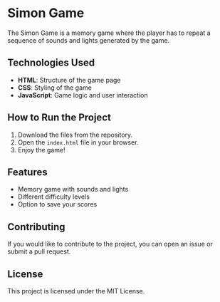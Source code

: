 # Simon Game

The Simon Game is a memory game where the player has to repeat a sequence of sounds and lights generated by the game.

## Technologies Used
- **HTML**: Structure of the game page
- **CSS**: Styling of the game
- **JavaScript**: Game logic and user interaction

## How to Run the Project
1. Download the files from the repository.
2. Open the `index.html` file in your browser.
3. Enjoy the game!

## Features
- Memory game with sounds and lights
- Different difficulty levels
- Option to save your scores

## Contributing
If you would like to contribute to the project, you can open an issue or submit a pull request.

## License
This project is licensed under the MIT License.
